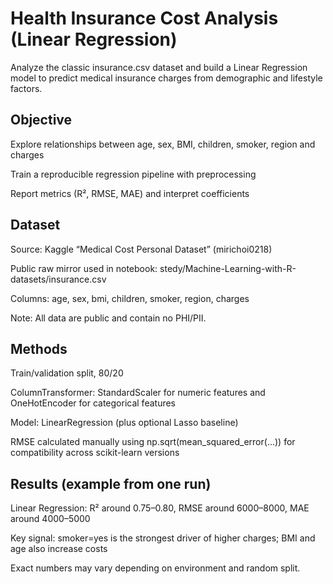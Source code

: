 # **Health Insurance Cost Analysis (Linear Regression)**

Analyze the classic insurance.csv dataset and build a Linear Regression model to predict medical insurance charges from demographic and lifestyle factors.

## Objective

Explore relationships between age, sex, BMI, children, smoker, region and charges

Train a reproducible regression pipeline with preprocessing

Report metrics (R², RMSE, MAE) and interpret coefficients

## Dataset

Source: Kaggle “Medical Cost Personal Dataset” (mirichoi0218)

Public raw mirror used in notebook: stedy/Machine-Learning-with-R-datasets/insurance.csv

Columns: age, sex, bmi, children, smoker, region, charges

Note: All data are public and contain no PHI/PII.

## Methods

Train/validation split, 80/20

ColumnTransformer: StandardScaler for numeric features and OneHotEncoder for categorical features

Model: LinearRegression (plus optional Lasso baseline)

RMSE calculated manually using np.sqrt(mean_squared_error(...)) for compatibility across scikit-learn versions

## Results (example from one run)

Linear Regression: R² around 0.75–0.80, RMSE around 6000–8000, MAE around 4000–5000

Key signal: smoker=yes is the strongest driver of higher charges; BMI and age also increase costs

Exact numbers may vary depending on environment and random split.
